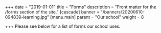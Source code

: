 +++
date = "2019-01-01"
title = "Forms"
description = "Front matter for the /forms section of the site."
[cascade]
banner = "/banners/20200610-094839-learning.jpg"
[menu.main]
parent = "Our school"
weight = 8

+++
Please see below for a list of forms our school uses.
